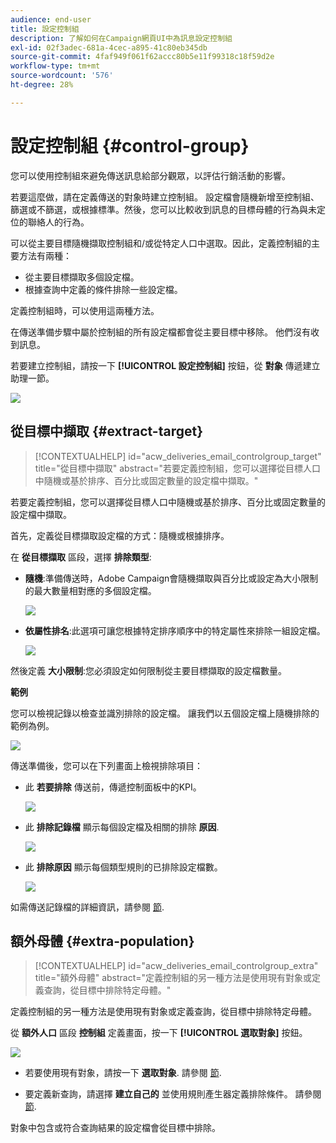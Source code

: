 ```yaml
---
audience: end-user
title: 設定控制組
description: 了解如何在Campaign網頁UI中為訊息設定控制組
exl-id: 02f3adec-681a-4cec-a895-41c80eb345db
source-git-commit: 4faf949f061f62accc80b5e11f99318c18f59d2e
workflow-type: tm+mt
source-wordcount: '576'
ht-degree: 28%

---
```


# 設定控制組 {#control-group}

您可以使用控制組來避免傳送訊息給部分觀眾，以評估行銷活動的影響。

若要這麼做，請在定義傳送的對象時建立控制組。 設定檔會隨機新增至控制組、篩選或不篩選，或根據標準。然後，您可以比較收到訊息的目標母體的行為與未定位的聯絡人的行為。

可以從主要目標隨機擷取控制組和/或從特定人口中選取。因此，定義控制組的主要方法有兩種：

* 從主要目標擷取多個設定檔。
* 根據查詢中定義的條件排除一些設定檔。

定義控制組時，可以使用這兩種方法。

在傳送準備步驟中屬於控制組的所有設定檔都會從主要目標中移除。 他們沒有收到訊息。

若要建立控制組，請按一下 **[!UICONTROL 設定控制組]** 按鈕，從 **對象** 傳遞建立助理一節。

![](assets/control-group1.png)

## 從目標中擷取 {#extract-target}

>[!CONTEXTUALHELP]
>id="acw_deliveries_email_controlgroup_target"
>title="從目標中擷取"
>abstract="若要定義控制組，您可以選擇從目標人口中隨機或基於排序、百分比或固定數量的設定檔中擷取。"

若要定義控制組，您可以選擇從目標人口中隨機或基於排序、百分比或固定數量的設定檔中擷取。

首先，定義從目標擷取設定檔的方式：隨機或根據排序。

在 **從目標擷取** 區段，選擇 **排除類型**:

* **隨機**:準備傳送時，Adobe Campaign會隨機擷取與百分比或設定為大小限制的最大數量相對應的多個設定檔。

   ![](assets/control-group.png)

* **依屬性排名**:此選項可讓您根據特定排序順序中的特定屬性來排除一組設定檔。

   ![](assets/control-group2.png)

然後定義 **大小限制**:您必須設定如何限制從主要目標擷取的設定檔數量。

**範例**

您可以檢視記錄以檢查並識別排除的設定檔。 讓我們以五個設定檔上隨機排除的範例為例。

![](assets/control-group4.png)

傳送準備後，您可以在下列畫面上檢視排除項目：

* 此 **若要排除** 傳送前，傳遞控制面板中的KPI。

   ![](assets/control-group5.png)

* 此 **排除記錄檔** 顯示每個設定檔及相關的排除 **原因**.

   ![](assets/control-group6.png)

* 此 **排除原因** 顯示每個類型規則的已排除設定檔數。

   ![](assets/control-group7.png)

如需傳送記錄檔的詳細資訊，請參閱 [節](../monitor/delivery-logs.md).

## 額外母體 {#extra-population}

>[!CONTEXTUALHELP]
>id="acw_deliveries_email_controlgroup_extra"
>title="額外母體"
>abstract="定義控制組的另一種方法是使用現有對象或定義查詢，從目標中排除特定母體。"

定義控制組的另一種方法是使用現有對象或定義查詢，從目標中排除特定母體。

從 **額外人口** 區段 **控制組** 定義畫面，按一下 **[!UICONTROL 選取對象]** 按鈕。

![](assets/control-group3.png)

* 若要使用現有對象，請按一下 **選取對象**. 請參閱 [節](add-audience.md).

* 要定義新查詢，請選擇 **建立自己的** 並使用規則產生器定義排除條件。 請參閱 [節](segment-builder.md).

對象中包含或符合查詢結果的設定檔會從目標中排除。